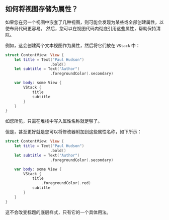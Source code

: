 如何将视图存储为属性？
---

如果您在另一个视图中嵌套了几种视图，则可能会发现为某些或全部创建属性，以使布局代码更容易。 然后，您可以在视图代码内彻底引用这些属性，帮助保持清除。

例如，这会创建两个文本视图作为属性，然后将它们放在 `VStack` 中：

```swift
struct ContentView: View {
    let title = Text("Paul Hudson")
                    .bold()
    let subtitle = Text("Author")
                    .foregroundColor(.secondary)

    var body: some View {
        VStack {
            title
            subtitle
        }
    }
}
```

如您所见，只需在堆栈中写入属性名称就足够了。

但是，甚至更好就是您可以将修改器附加到这些属性名称，如下所示：

```swift
struct ContentView: View {
    let title = Text("Paul Hudson")
                    .bold()
    let subtitle = Text("Author")
                    .foregroundColor(.secondary)

    var body: some View {
        VStack {
            title
                .foregroundColor(.red)
            subtitle
        }
    }
}
```

这不会改变标题的底层样式，只有它的一个具体用法。